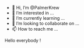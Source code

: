 - 👋 Hi, I’m @PalmerKrew
- 👀 I’m interested in ...
- 🌱 I’m currently learning ...
- 💞️ I’m looking to collaborate on ...
- 📫 How to reach me ...

<!---
PalmerKrew/PalmerKrew is a ✨ special ✨ repository because its `README.md` (this file) appears on your GitHub profile.
You can click the Preview link to take a look at your changes.
--->
Hello everybody !
